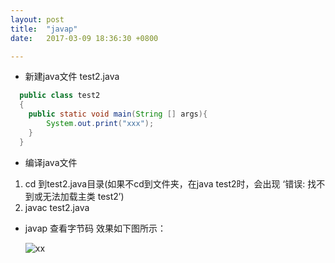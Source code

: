 ```yaml
---
layout: post
title:  "javap"
date:   2017-03-09 18:36:30 +0800

---
```

* 新建java文件 test2.java

``` java
  public class test2
  {
	public static void main(String [] args){
		System.out.print("xxx");
	}
  }

```

* 编译java文件
1. cd 到test2.java目录(如果不cd到文件夹，在java test2时，会出现 ‘错误: 找不到或无法加载主类 test2’)
2. javac test2.java

* javap 查看字节码
效果如下图所示：

  ![xx](https://image.ibb.co/hy6vGF/QQ_20170309190403.png)